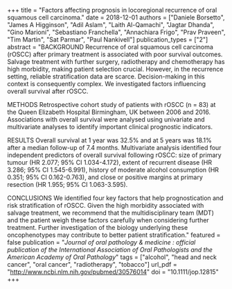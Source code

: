+++
title = "Factors affecting prognosis in locoregional recurrence of oral squamous cell carcinoma."
date = 2018-12-01
authors = ["Daniele Borsetto", "James A Higginson", "Adil Aslam", "Laith Al-Qamachi", "Jagtar Dhanda", "Gino Marioni", "Sebastiano Franchella", "Annachiara Frigo", "Prav Praveen", "Tim Martin", "Sat Parmar", "Paul Nankivell"]
publication_types = ["2"]
abstract = "BACKGROUND Recurrence of oral squamous cell carcinoma (rOSCC) after primary treatment is associated with poor survival outcomes. Salvage treatment with further surgery, radiotherapy and chemotherapy has high morbidity, making patient selection crucial. However, in the recurrence setting, reliable stratification data are scarce. Decision-making in this context is consequently complex. We investigated factors influencing overall survival after rOSCC. 

METHODS Retrospective cohort study of patients with rOSCC (n = 83) at the Queen Elizabeth Hospital Birmingham, UK between 2006 and 2016. Associations with overall survival were analysed using univariate and multivariate analyses to identify important clinical prognostic indicators. 

RESULTS Overall survival at 1 year was 32.5% and at 5 years was 18.1% after a median follow-up of 7.4 months. Multivariate analysis identified four independent predictors of overall survival following rOSCC: size of primary tumour (HR 2.077; 95% CI 1.034-4.172), extent of recurrent disease (HR 3.286; 95% CI 1.545-6.991), history of moderate alcohol consumption (HR 0.351; 95% CI 0.162-0.763), and close or positive margins at primary resection (HR 1.955; 95% CI 1.063-3.595). 

CONCLUSIONS We identified four key factors that help prognostication and risk stratification of rOSCC. Given the high morbidity associated with salvage treatment, we recommend that the multidisciplinary team (MDT) and the patient weigh these factors carefully when considering further treatment. Further investigation of the biology underlying these oncophenotypes may contribute to better patient stratification."
featured = false
publication = "*Journal of oral pathology & medicine : official publication of the International Association of Oral Pathologists and the American Academy of Oral Pathology*"
tags = ["alcohol", "head and neck cancer", "oral cancer", "radiotherapy", "tobacco"]
url_pdf = "http://www.ncbi.nlm.nih.gov/pubmed/30576014"
doi = "10.1111/jop.12815"
+++

